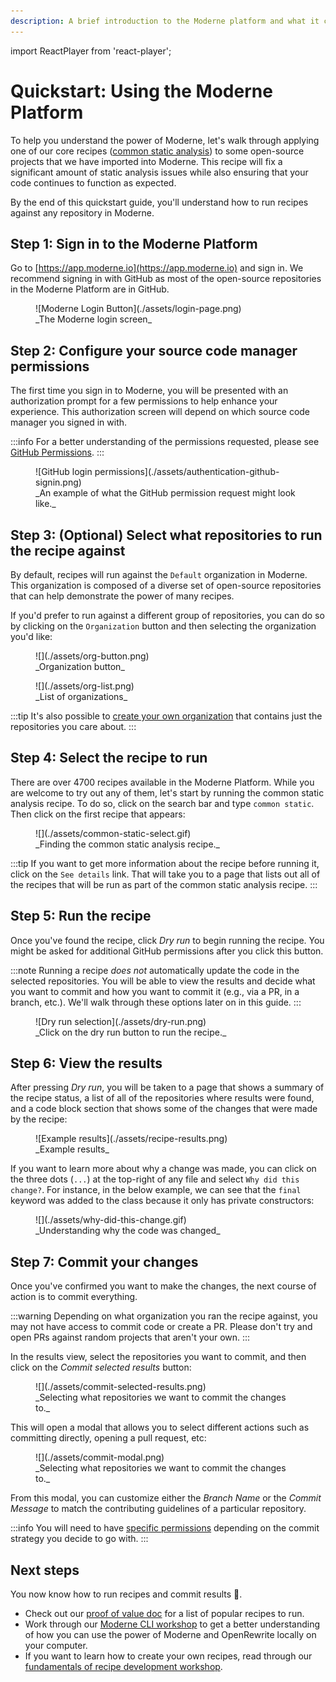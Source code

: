 ```yaml
---
description: A brief introduction to the Moderne platform and what it can do for you.
---
```


import ReactPlayer from 'react-player';

# Quickstart: Using the Moderne Platform

To help you understand the power of Moderne, let's walk through applying one of our core recipes ([common static analysis](https://docs.openrewrite.org/recipes/staticanalysis/commonstaticanalysis)) to some open-source projects that we have imported into Moderne. This recipe will fix a significant amount of static analysis issues while also ensuring that your code continues to function as expected. 

By the end of this quickstart guide, you'll understand how to run recipes against any repository in Moderne.

## Step 1: Sign in to the Moderne Platform

Go to [https://app.moderne.io](https://app.moderne.io) and sign in. We recommend signing in with GitHub as most of the open-source repositories in the Moderne Platform are in GitHub.

<figure style={{maxWidth: '600px', margin: '0 auto'}}>
  ![Moderne Login Button](./assets/login-page.png)
  <figcaption>_The Moderne login screen_</figcaption>
</figure>

## Step 2: Configure your source code manager permissions

The first time you sign in to Moderne, you will be presented with an authorization prompt for a few permissions to help enhance your experience. This authorization screen will depend on which source code manager you signed in with.

:::info
For a better understanding of the permissions requested, please see [GitHub Permissions](../../../administrator-documentation/moderne-platform/references/github-permissions.md#oauth-permission).
:::

<figure style={{maxWidth: '300px', margin: '0 auto'}}>
  ![GitHub login permissions](./assets/authentication-github-signin.png)
  <figcaption>_An example of what the GitHub permission request might look like._</figcaption>
</figure>

## Step 3: (Optional) Select what repositories to run the recipe against

By default, recipes will run against the `Default` organization in Moderne. This organization is composed of a diverse set of open-source repositories that can help demonstrate the power of many recipes.

If you'd prefer to run against a different group of repositories, you can do so by clicking on the `Organization` button and then selecting the organization you'd like:

<div style={{display: 'flex'}}>
  <figure style={{maxWidth: '400px'}}>
    ![](./assets/org-button.png)
    <figcaption>_Organization button_</figcaption>
  </figure>

  <figure style={{maxWidth: '600px'}}>
    ![](./assets/org-list.png)
    <figcaption>_List of organizations_</figcaption>
  </figure>
</div>

:::tip
It's also possible to [create your own organization](../how-to-guides/managing-user-configured-organizations.md) that contains just the repositories you care about.
:::

## Step 4: Select the recipe to run

There are over 4700 recipes available in the Moderne Platform. While you are welcome to try out any of them, let's start by running the common static analysis recipe. To do so, click on the search bar and type `common static`. Then click on the first recipe that appears:

<figure style={{maxWidth: '600px', margin: '0 auto'}}>
  ![](./assets/common-static-select.gif)
  <figcaption>_Finding the common static analysis recipe._</figcaption>
</figure>

:::tip
If you want to get more information about the recipe before running it, click on the `See details` link. That will take you to a page that lists out all of the recipes that will be run as part of the common static analysis recipe.
:::

## Step 5: Run the recipe

Once you've found the recipe, click _Dry run_ to begin running the recipe. You might be asked for additional GitHub permissions after you click this button.

:::note
Running a recipe _does not_ automatically update the code in the selected repositories. You will be able to view the results and decide what you want to commit and how you want to commit it (e.g., via a PR, in a branch, etc.). We'll walk through these options later on in this guide.
:::

<figure style={{maxWidth: '500px', margin: '0 auto'}}>
  ![Dry run selection](./assets/dry-run.png)
  <figcaption>_Click on the dry run button to run the recipe._</figcaption>
</figure>

## Step 6: View the results

After pressing _Dry run_, you will be taken to a page that shows a summary of the recipe status, a list of all of the repositories where results were found, and a code block section that shows some of the changes that were made by the recipe:

<figure style={{maxWidth: '600px', margin: '0 auto'}}>
  ![Example results](./assets/recipe-results.png)
  <figcaption>_Example results_</figcaption>
</figure>

If you want to learn more about why a change was made, you can click on the three dots (`...`) at the top-right of any file and select `Why did this change?`. For instance, in the below example, we can see that the `final` keyword was added to the class because it only has private constructors:

<figure style={{maxWidth: '600px', margin: '0 auto'}}>
  ![](./assets/why-did-this-change.gif)
  <figcaption>_Understanding why the code was changed_</figcaption>
</figure>

## Step 7: Commit your changes

Once you've confirmed you want to make the changes, the next course of action is to commit everything.

:::warning
Depending on what organization you ran the recipe against, you may not have access to commit code or create a PR. Please don't try and open PRs against random projects that aren't your own.
:::

In the results view, select the repositories you want to commit, and then click on the _Commit selected results_ button:

<figure style={{maxWidth: '700px', margin: '0 auto'}}>
  ![](./assets/commit-selected-results.png)
  <figcaption>_Selecting what repositories we want to commit the changes to._</figcaption>
</figure>

This will open a modal that allows you to select different actions such as committing directly, opening a pull request, etc:

<figure style={{maxWidth: '700px', margin: '0 auto'}}>
  ![](./assets/commit-modal.png)
  <figcaption>_Selecting what repositories we want to commit the changes to._</figcaption>
</figure>

From this modal, you can customize either the _Branch Name_ or the _Commit Message_ to match the contributing guidelines of a particular repository.

:::info
You will need to have [specific permissions](../../../administrator-documentation/moderne-platform/references/github-permissions.md) depending on the commit strategy you decide to go with.
:::

## Next steps

You now know how to run recipes and commit results 🎉.

* Check out our [proof of value doc](./proof-of-value.md) for a list of popular recipes to run.
* Work through our [Moderne CLI workshop](../../moderne-cli/getting-started/moderne-cli-workshop.md) to get a better understanding of how you can use the power of Moderne and OpenRewrite locally on your computer.
* If you want to learn how to create your own recipes, read through our [fundamentals of recipe development workshop](../../../hands-on-learning/fundamentals/workshop-overview.md).